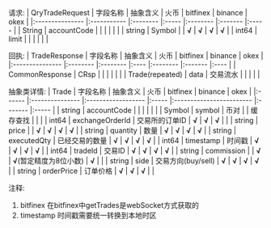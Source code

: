 请求:
| QryTradeRequest | 字段名称    | 抽象含义 | 火币  | bitfinex | binance | okex  |
|:--------------- |:----------- |:-------- |:----- |:-------- |:------- |:----- |
| String          | accountCode |          |       |          |         |       |
| string          | Symbol      |          | **√** | **√**    | **√**   | **√** |
| int64           | limit       |          |       |          |         |       |

回执:
| TradeResponse   | 字段名称 | 抽象含义 | 火币 | bitfinex | binance | okex |
|:--------------- |:-------- |:-------- |:---- |:-------- |:------- |:---- |
| CommonResponse  | CRsp     |          |      |          |         |      |
| Trade(repeated) | data     | 交易流水 |      |          |         |      |

抽象类详情:
| Trade  | 字段名称        | 抽象含义           | 火币  | bitfinex                 | binance | okex  |
|:------ |:--------------- |:------------------ |:----- |:------------------------ |:------- |:----- |
| string | accountCode     |                    |       |                          |         |       |
| Symbol | symbol          | 币对               |       | 缓存查找                 |         |       |
| int64  | exchangeOrderId | 交易所的订单ID     | **√** | **√**                    | **√**   |       |
| string | price           |                    | **√** | **√**                    | **√**   | **√** |
| string | quantity        | 数量               | **√** | **√**                    | **√**   | **√** |
| string | executedQty     | 已经交易的数量     | **√** | **√**                    | **√**   | **√** | 
| int64  | timestamp       | 时间戳             | **√** | **√**                    | **√**   | **√** |
| int64  | tradeId         | 交易ID             | **√** | **√**                    | **√**   | **√** |
| string | commission      |                    | **√** | **√**(暂定精度为8位小数) | **√**   |       |
| string | side            | 交易方向(buy/sell) | **√** | **√**                    | **√**   | **√** |
| string | orderPrice      | 订单价格           | **√** | **√**                    | **√**   |       |


注释:
1. bitfinex
  在bitfinex中getTrades是webSocket方式获取的
2. timestamp
  时间戳需要统一转换到本地时区
